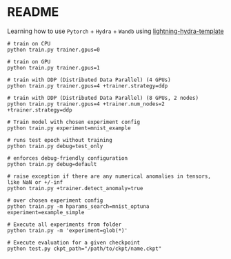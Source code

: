 # README

Learning how to use `Pytorch` + `Hydra` + `Wandb` using [lightning-hydra-template](https://github.com/ashleve/lightning-hydra-template)


```
# train on CPU
python train.py trainer.gpus=0
```

```
# train on GPU
python train.py trainer.gpus=1
```

```
# train with DDP (Distributed Data Parallel) (4 GPUs)
python train.py trainer.gpus=4 +trainer.strategy=ddp
```

```
# train with DDP (Distributed Data Parallel) (8 GPUs, 2 nodes)
python train.py trainer.gpus=4 +trainer.num_nodes=2 +trainer.strategy=ddp
```

```
# Train model with chosen experiment config
python train.py experiment=mnist_example
```

```
# runs test epoch without training
python train.py debug=test_only
```

```
# enforces debug-friendly configuration
python train.py debug=default
```

```
# raise exception if there are any numerical anomalies in tensors, like NaN or +/-inf
python train.py +trainer.detect_anomaly=true
```

```
# over chosen experiment config
python train.py -m hparams_search=mnist_optuna experiment=example_simple
```

```
# Execute all experiments from folder
python train.py -m 'experiment=glob(*)'
```

```
# Execute evaluation for a given checkpoint
python test.py ckpt_path="/path/to/ckpt/name.ckpt"
```
